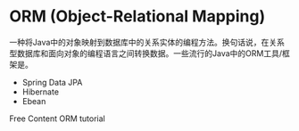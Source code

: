 # ORM (Object-Relational Mapping)

一种将Java中的对象映射到数据库中的关系实体的编程方法。换句话说，在关系型数据库和面向对象的编程语言之间转换数据。一些流行的Java中的ORM工具/框架是。

- Spring Data JPA 
- Hibernate
- Ebean


<ResourceGroupTitle>Free Content</ResourceGroupTitle>
<BadgeLink colorScheme='yellow' badgeText='Read' href='https://www.altexsoft.com/blog/object-relational-mapping/'>ORM tutorial</BadgeLink>